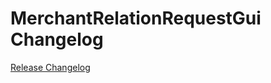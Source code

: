 # MerchantRelationRequestGui Changelog

[Release Changelog](https://github.com/spryker/merchant-relation-request-gui/releases)
